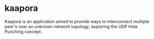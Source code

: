 # kaapora
Kaapora is an application aimed to provide ways to interconnect multiple peer's over an unknown network topology, exploring the UDP Hole Punching concept.
